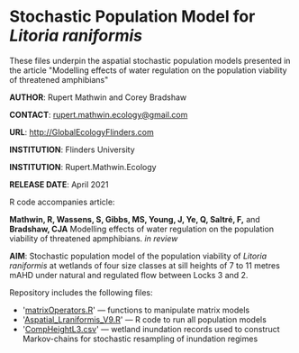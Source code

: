# Stochastic Population Model for <i>Litoria raniformis</i>
These files underpin the aspatial stochastic population models presented in the article "Modelling effects of water regulation on the population viability of threatened amphibians"

<strong>AUTHOR</strong>: Rupert Mathwin and Corey Bradshaw

<strong>CONTACT</strong>: rupert.mathwin.ecology@gmail.com

<strong>URL</strong>: http://GlobalEcologyFlinders.com

<strong>INSTITUTION</strong>: Flinders University

<strong>INSTITUTION</strong>: Rupert.Mathwin.Ecology

<strong>RELEASE DATE</strong>: April 2021

R code accompanies article: 

<strong>Mathwin, R, Wassens, S, Gibbs, MS, Young, J, Ye, Q, Saltré, F,</strong> and <strong>Bradshaw, CJA</strong> Modelling effects of water regulation on the population viability of threatened apmphibians. <i>in review</i>

<strong>AIM</strong>: Stochastic population model of the population viability of <i>Litoria raniformis</i> at wetlands of four size classes at sill heights of 7 to 11 metres mAHD under natural and regulated flow between Locks 3 and 2. 

Repository includes the following files:
- '<a href="https://github.com/cjabradshaw/MegafaunaSusceptibility/blob/master/matrixOperators.r">matrixOperators.R</a>' — functions to manipulate matrix models
- '<a href="https://github.com/RupertLovesEcology/RiverRegulation_Frog_PopModel/blob/main/Aspatial_Lraniformis_V9%2015_10_2020.R">Aspatial_Lraniformis_V9.R</a>' — R code to run all population models
- '<a href="https://github.com/RupertLovesEcology/RiverRegulation_Frog_PopModel/blob/main/CompHeightL3.csv">CompHeightL3.csv</a>' — wetland inundation records used to construct Markov-chains for stochastic resampling of inundation regimes


